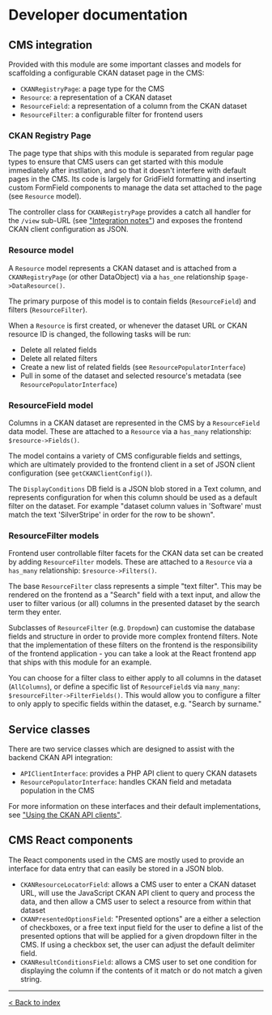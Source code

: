 # Developer documentation

## CMS integration

Provided with this module are some important classes and models for scaffolding a configurable CKAN dataset page
in the CMS:

* `CKANRegistryPage`: a page type for the CMS
* `Resource`: a representation of a CKAN dataset
* `ResourceField`: a representation of a column from the CKAN dataset
* `ResourceFilter`: a configurable filter for frontend users

### CKAN Registry Page

The page type that ships with this module is separated from regular page types to ensure that CMS users can get
started with this module immediately after instllation, and so that it doesn't interfere with default pages in the
CMS. Its code is largely for GridField formatting and inserting custom FormField components to manage the data set
attached to the page (see `Resource` model).

The controller class for `CKANRegistryPage` provides a catch all handler for the `/view` sub-URL (see
["Integration notes"](notes.md)) and exposes the frontend CKAN client configuration as JSON.

### Resource model

A `Resource` model represents a CKAN dataset and is attached from a `CKANRegistryPage` (or other DataObject) via
a `has_one` relationship `$page->DataResource()`.

The primary purpose of this model is to contain fields (`ResourceField`) and filters (`ResourceFilter`).

When a `Resource` is first created, or whenever the dataset URL or CKAN resource ID is changed, the following tasks
will be run:

* Delete all related fields
* Delete all related filters
* Create a new list of related fields (see `ResourcePopulatorInterface`)
* Pull in some of the dataset and selected resource's metadata (see `ResourcePopulatorInterface`)

### ResourceField model

Columns in a CKAN dataset are represented in the CMS by a `ResourceField` data model. These are attached to a
`Resource` via a `has_many` relationship: `$resource->Fields()`.

The model contains a variety of CMS configurable fields and settings, which are ultimately provided to the frontend
client in a set of JSON client configuration (see `getCKANClientConfig()`).

The `DisplayConditions` DB field is a JSON blob stored in a Text column, and represents configuration for when this
column should be used as a default filter on the dataset. For example "dataset column values in 'Software' must
match the text 'SilverStripe' in order for the row to be shown".

### ResourceFilter models

Frontend user controllable filter facets for the CKAN data set can be created by adding `ResourceFilter` models. These
are attached to a `Resource` via a `has_many` relationship: `$resource->Filters()`.

The base `ResourceFilter` class represents a simple "text filter". This may be rendered on the frontend as a "Search"
field with a text input, and allow the user to filter various (or all) columns in the presented dataset by the search
term they enter.

Subclasses of `ResourceFilter` (e.g. `Dropdown`) can customise the database fields and structure in order to provide
more complex frontend filters. Note that the implementation of these filters on the frontend is the responsibility of
the frontend application - you can take a look at the React frontend app that ships with this module for an example.

You can choose for a filter class to either apply to all columns in the dataset (`AllColumns`), or define a specific
list of `ResourceField`s via `many_many`: `$resourceFilter->FilterFields()`. This would allow you to configure a
filter to only apply to specific fields within the dataset, e.g. "Search by surname."

## Service classes

There are two service classes which are designed to assist with the backend CKAN API integration:

* `APIClientInterface`: provides a PHP API client to query CKAN datasets
* `ResourcePopulatorInterface`: handles CKAN field and metadata population in the CMS

For more information on these interfaces and their default implementations, see
["Using the CKAN API clients"](api-clients.md).

## CMS React components

The React components used in the CMS are mostly used to provide an interface for data entry that can easily be
stored in a JSON blob.

* `CKANResourceLocatorField`: allows a CMS user to enter a CKAN dataset URL, will use the JavaScript CKAN API client
  to query and process the data, and then allow a CMS user to select a resource from within that dataset
* `CKANPresentedOptionsField`: "Presented options" are a either a selection of checkboxes, or a free text input field
  for the user to define a list of the presented options that will be applied for a given dropdown filter in the CMS.
  If using a checkbox set, the user can adjust the default delimiter field.
* `CKANResultConditionsField`: allows a CMS user to set one condition for displaying the column if the contents of
  it match or do not match a given string.
---

[< Back to index](index.md)
